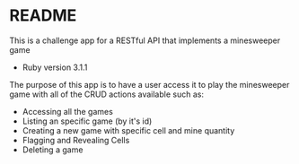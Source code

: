 # README

This is a challenge app for a RESTful API that implements a minesweeper game

* Ruby version
3.1.1

The purpose of this app is to have a user access it to play the minesweeper game with all of the CRUD actions available such as:

* Accessing all the games
* Listing an specific game (by it's id)
* Creating a new game with specific cell and mine quantity
* Flagging and Revealing Cells
* Deleting a game
